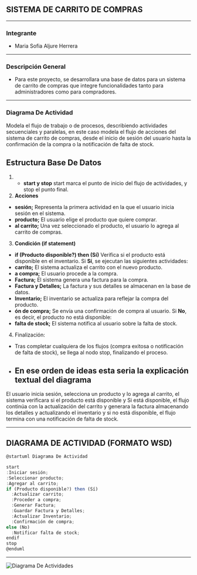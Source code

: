 ## **SISTEMA DE CARRITO DE COMPRAS** ##
 ------------------------------------------
 ### **Integrante** ###
 - Maria Sofia Aljure Herrera
 ------------------------------------------
 ### **Descripción General** ###
 - Para este proyecto, se desarrollara una base de datos para un sistema de carrito de compras que integre
 funcionalidades tanto para administradores como para compradores.
 -----------------------------------------
 ### **Diagrama De Actividad** ###
Modela el flujo de trabajo o de procesos, describiendo actividades secuenciales y paralelas, en este caso modela el flujo de acciones del sistema de carrito de compras, desde el inicio de sesión del usuario hasta la confirmación de la compra o la notificación de falta de stock.
## **Estructura Base De Datos** ##
1. - **start y stop** start marca el punto de inicio del flujo de actividades, y stop el punto final.
2. **Acciones**
- **sesión;** Representa la primera actividad en la que el usuario inicia sesión en el sistema.
- **producto;** El usuario elige el producto que quiere comprar.
- **al carrito;** Una vez seleccionado el producto, el usuario lo agrega al carrito de compras.
3. **Condición (if statement)**
- **if (Producto disponible?) then (Sí)** Verifica si el producto está disponible en el inventario.
Si **Sí**, se ejecutan las siguientes actividades:
- **carrito;** El sistema actualiza el carrito con el nuevo producto.
- **a compra;** El usuario procede a la compra.
- **Factura;** El sistema genera una factura para la compra.
- **Factura y Detalles;** La factura y sus detalles se almacenan en la base de datos.
- **Inventario;** El inventario se actualiza para reflejar la compra del producto.
- **ón de compra;** Se envía una confirmación de compra al usuario.
Si **No**, es decir, el producto no está disponible:
- **falta de stock;** El sistema notifica al usuario sobre la falta de stock.
4. Finalización:
- Tras completar cualquiera de los flujos (compra exitosa o notificación de falta de stock), se llega al nodo stop, finalizando el proceso.
- ## **En ese orden de ideas esta seria la explicación textual del diagrama** ##
El usuario inicia sesión, selecciona un producto y lo agrega al carrito, el sistema verificara si el producto está disponible y
Si está disponible, el flujo continúa con la actualización del carrito y generara la factura almacenando los detalles y actualizando el inventario y si no está disponible, el flujo termina con una notificación de falta de stock.

-----------------------------------------
## **DIAGRAMA DE ACTIVIDAD (FORMATO WSD)** ##
```js
@startuml Diagrama De Actividad

start
:Iniciar sesión;
:Seleccionar producto;
:Agregar al carrito;
if (Producto disponible?) then (Sí)
  :Actualizar carrito;
  :Proceder a compra;
  :Generar Factura;
  :Guardar Factura y Detalles;
  :Actualizar Inventario;
  :Confirmación de compra;
else (No)
  :Notificar falta de stock;
endif
stop
@enduml
```
--------------------------------------------
![Diagrama De Actividades](image.png)
